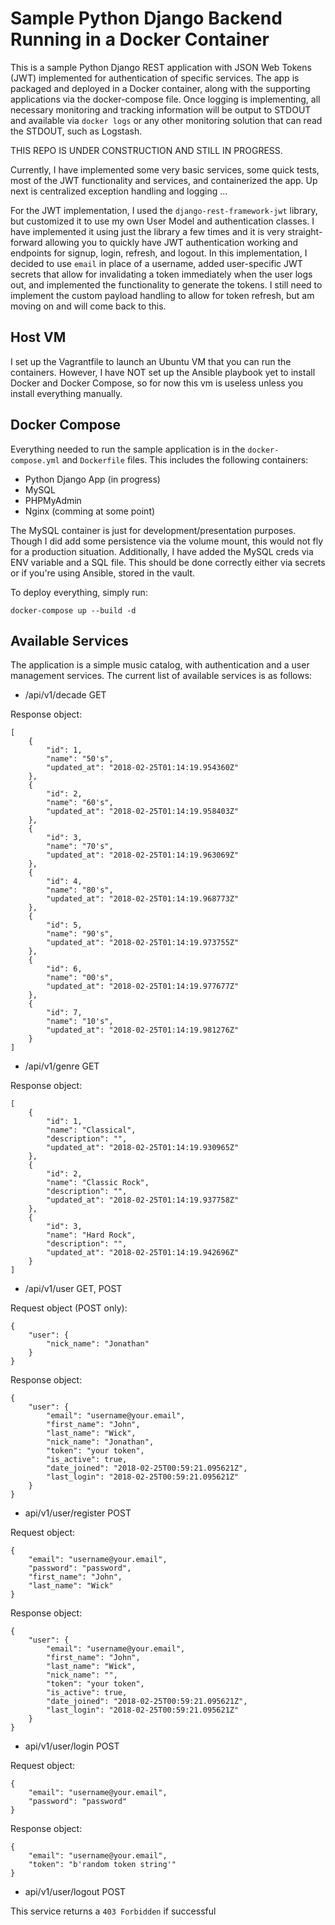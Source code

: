 # Sample Python Django Backend Running in a Docker Container
This is a sample Python Django REST application with JSON Web Tokens (JWT) implemented for authentication of specific services. The app is packaged and deployed in a Docker container, along with the supporting applications via the docker-compose file. Once logging is implementing, all necessary monitoring and tracking information will be output to STDOUT and available via `docker logs` or any other monitoring solution that can read the STDOUT, such as Logstash.

THIS REPO IS UNDER CONSTRUCTION AND STILL IN PROGRESS.

Currently, I have implemented some very basic services, some quick tests, most of the JWT functionality and services, and containerized the app. Up next is centralized exception handling and logging ...

For the JWT implementation, I used the `django-rest-framework-jwt` library, but customized it to use my own User Model and authentication classes. I have implemented it using just the library a few times and it is very straight-forward allowing you to quickly have JWT authentication working and endpoints for signup, login, refresh, and logout. In this implementation, I decided to use `email` in place of a username, added user-specific JWT secrets that allow for invalidating a token immediately when the user logs out, and implemented the functionality to generate the tokens. I still need to implement the custom payload handling to allow for token refresh, but am moving on and will come back to this.

## Host VM
I set up the Vagrantfile to launch an Ubuntu VM that you can run the containers. However, I have NOT set up the Ansible playbook yet to install Docker and Docker Compose, so for now this vm is useless unless you install everything manually.

## Docker Compose
Everything needed to run the sample application is in the `docker-compose.yml` and `Dockerfile` files. This includes the following containers:

* Python Django App (in progress)
* MySQL
* PHPMyAdmin
* Nginx (comming at some point)

The MySQL container is just for development/presentation purposes. Though I did add some persistence via the volume mount, this would not fly for a production situation. Additionally, I have added the MySQL creds via ENV variable and a SQL file. This should be done correctly either via secrets or if you're using Ansible, stored in the vault.

To deploy everything, simply run:

`docker-compose up --build -d`

## Available Services
The application is a simple music catalog, with authentication and a user management services. The current list of available services is as follows:

- /api/v1/decade        GET

Response object:
```
[
    {
        "id": 1,
        "name": "50's",
        "updated_at": "2018-02-25T01:14:19.954360Z"
    },
    {
        "id": 2,
        "name": "60's",
        "updated_at": "2018-02-25T01:14:19.958403Z"
    },
    {
        "id": 3,
        "name": "70's",
        "updated_at": "2018-02-25T01:14:19.963069Z"
    },
    {
        "id": 4,
        "name": "80's",
        "updated_at": "2018-02-25T01:14:19.968773Z"
    },
    {
        "id": 5,
        "name": "90's",
        "updated_at": "2018-02-25T01:14:19.973755Z"
    },
    {
        "id": 6,
        "name": "00's",
        "updated_at": "2018-02-25T01:14:19.977677Z"
    },
    {
        "id": 7,
        "name": "10's",
        "updated_at": "2018-02-25T01:14:19.981276Z"
    }
]
```
- /api/v1/genre         GET

Response object:
```
[
    {
        "id": 1,
        "name": "Classical",
        "description": "",
        "updated_at": "2018-02-25T01:14:19.930965Z"
    },
    {
        "id": 2,
        "name": "Classic Rock",
        "description": "",
        "updated_at": "2018-02-25T01:14:19.937758Z"
    },
    {
        "id": 3,
        "name": "Hard Rock",
        "description": "",
        "updated_at": "2018-02-25T01:14:19.942696Z"
    }
]
```
- /api/v1/user          GET, POST

Request object (POST only):
```
{
	"user": {
		"nick_name": "Jonathan"
	}
}
```

Response object:
```
{
    "user": {
        "email": "username@your.email",
        "first_name": "John",
        "last_name": "Wick",
        "nick_name": "Jonathan",
        "token": "your token",
        "is_active": true,
        "date_joined": "2018-02-25T00:59:21.095621Z",
        "last_login": "2018-02-25T00:59:21.095621Z"
    }
}
```
- api/v1/user/register  POST

Request object:
```
{
	"email": "username@your.email",
	"password": "password",
	"first_name": "John",
	"last_name": "Wick"
}
```

Response object:
```
{
    "user": {
        "email": "username@your.email",
        "first_name": "John",
        "last_name": "Wick",
        "nick_name": "",
        "token": "your token",
        "is_active": true,
        "date_joined": "2018-02-25T00:59:21.095621Z",
        "last_login": "2018-02-25T00:59:21.095621Z"
    }
}
```
- api/v1/user/login     POST

Request object:
```
{
	"email": "username@your.email",
	"password": "password"
}
```

Response object:
```
{
    "email": "username@your.email",
    "token": "b'random token string'"
}
```
- api/v1/user/logout    POST

This service returns a `403 Forbidden` if successful
